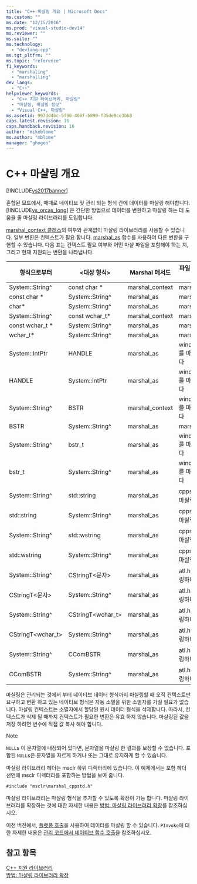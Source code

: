 ```yaml
---
title: "C++ 마샬링 개요 | Microsoft Docs"
ms.custom: ""
ms.date: "12/15/2016"
ms.prod: "visual-studio-dev14"
ms.reviewer: ""
ms.suite: ""
ms.technology: 
  - "devlang-cpp"
ms.tgt_pltfrm: ""
ms.topic: "reference"
f1_keywords: 
  - "marshaling"
  - "marshalling"
dev_langs: 
  - "C++"
helpviewer_keywords: 
  - "C++ 지원 라이브러리, 마샬링"
  - "마샬링, 마샬링 정보"
  - "Visual C++, 마샬링"
ms.assetid: 997dd4bc-5f98-408f-b890-f35de9ce3bb8
caps.latest.revision: 16
caps.handback.revision: 16
author: "mikeblome"
ms.author: "mblome"
manager: "ghogen"
---
```

# C++ 마샬링 개요
[!INCLUDE[vs2017banner](../assembler/inline/includes/vs2017banner.md)]

혼합된 모드에서, 때때로 네이티브 및 관리 되는 형식 간에 데이터를 마샬링 해야합니다.  [!INCLUDE[vs_orcas_long](../atl/reference/includes/vs_orcas_long_md.md)] 은 간단한 방법으로 데이터를 변환하고 마샬링 하는 데 도움을 줄 마샬링 라이브러리를 도입합니다.  
  
 [marshal\_context 클래스](../dotnet/marshal-context-class.md)의 여부와 관계없이 마샬링 라이브러리를 사용할 수 있습니다.  일부 변환은 컨텍스트가 필요 합니다.  [marshal\_as](../dotnet/marshal-as.md) 함수를 사용하여 다른 변환을 구현할 수 있습니다.  다음 표는 컨텍스트 필요 여부와 어떤 마샬 파일을 포함해야 하는 지, 그리고 현재 지원되는 변환을 나타냅니다.  
  
|형식으로부터|\<대상 형식\>|Marshal 메서드|파일 포함하기|  
|------------|---------------|-----------------|-------------|  
|System::String^|const char \*|marshal\_context|marshal.h|  
|const char \*|System::String^|marshal\_as|marshal.h|  
|char\*|System::String^|marshal\_as|marshal.h|  
|System::String^|const wchar\_t\*|marshal\_context|marshal.h|  
|const wchar\_t \*|System::String^|marshal\_as|marshal.h|  
|wchar\_t\*|System::String^|marshal\_as|marshal.h|  
|System::IntPtr|HANDLE|marshal\_as|windows.h를 마샬링하다|  
|HANDLE|System::IntPtr|marshal\_as|windows.h를 마샬링하다|  
|System::String^|BSTR|marshal\_context|windows.h를 마샬링하다|  
|BSTR|System::String^|marshal\_as|marshal.h|  
|System::String^|bstr\_t|marshal\_as|windows.h를 마샬링하다|  
|bstr\_t|System::String^|marshal\_as|windows.h를 마샬링하다|  
|System::String^|std::string|marshal\_as|cppstd.h를 마샬링하다|  
|std::string|System::String^|marshal\_as|cppstd.h를 마샬링하다|  
|System::String^|std::wstring|marshal\_as|cppstd.h를 마샬링하다|  
|std::wstring|System::String^|marshal\_as|cppstd.h를 마샬링하다|  
|System::String^|CStringT\<문자\>|marshal\_as|atl.h를 마샬링하다|  
|CStringT\<문자\>|System::String^|marshal\_as|atl.h를 마샬링하다|  
|System::String^|CStringT\<wchar\_t\>|marshal\_as|atl.h를 마샬링하다|  
|CStringT\<wchar\_t\>|System::String^|marshal\_as|atl.h를 마샬링하다|  
|System::String^|CComBSTR|marshal\_as|atl.h를 마샬링하다|  
|CComBSTR|System::String^|marshal\_as|atl.h를 마샬링하다|  
  
 마샬링은 관리되는 것에서 부터 네이티브 데이터 형식까지 마샬링할 때 오직 컨텍스트만 요구하고 변환 하고 있는 네이티브 형식은 자동 소멸을 위한 소멸자를 가질 필요가 없습니다.  마샬링 컨텍스트는 소멸자에서 할당된 원시 데이터 형식을 삭제합니다.  따라서, 컨텍스트가 삭제 될 때까지 컨텍스트가 필요한 변환은 유효 하지 않습니다.  마샬링된 값을 저장 하려면 변수에 직접 값 복사 해야 합니다.  
  
> [!NOTE]
>  `NULL`s 이 문자열에 내장되어 있다면, 문자열을 마샬링 한 결과를 보장할 수 없습니다.  포함된 `NULL`s은 문자열을 자르게 하거나 또는 그대로 유지하게 할 수 있습니다.  
  
 마샬링 라이브러리 헤더는 msclr 하위 디렉터리에 있습니다.  이 예제에서는 포함 헤더 선언에 msclr 디렉터리를 포함하는 방법을 보여 줍니다.  
  
 `#include "msclr\marshal_cppstd.h"`  
  
 마샬링 라이브러리는 마샬링 형식을 추가할 수 있도록 확장이 가능 합니다.  마샬링 라이브러리를 확장하는 것에 대한 자세한 내용은 [방법: 마샬링 라이브러리 확장](../dotnet/how-to-extend-the-marshaling-library.md)를 참조하십시오.  
  
 이전 버전에서, [플랫폼 호출](../Topic/Consuming%20Unmanaged%20DLL%20Functions.md)을 사용하여 데이터를 마샬링 할 수 있습니다.  `PInvoke`에 대한 자세한 내용은 [관리 코드에서 네이티브 함수 호출](../dotnet/calling-native-functions-from-managed-code.md)을 참조하십시오.  
  
## 참고 항목  
 [C\+\+ 지원 라이브러리](../dotnet/cpp-support-library.md)   
 [방법: 마샬링 라이브러리 확장](../dotnet/how-to-extend-the-marshaling-library.md)